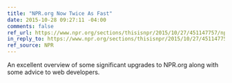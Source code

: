 ```yaml
---
title: "NPR.org Now Twice As Fast"
date: 2015-10-28 09:27:11 -04:00
comments: false
ref_url: https://www.npr.org/sections/thisisnpr/2015/10/27/451147757/npr-org-now-twice-as-fast
in_reply_to: https://www.npr.org/sections/thisisnpr/2015/10/27/451147757/npr-org-now-twice-as-fast
ref_source: NPR
---
```


An excellent overview of some significant upgrades to NPR.org along with some advice to web developers.